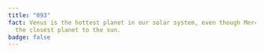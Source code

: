 ```yaml
---
title: "093"
fact: Venus is the hottest planet in our solar system, even though Mercury is
  the closest planet to the sun.
badge: false
---
```

